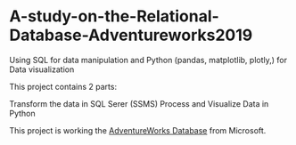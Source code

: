 # A-study-on-the-Relational-Database-Adventureworks2019
Using SQL for data manipulation and Python (pandas, matplotlib, plotly,) for Data visualization

This project contains 2 parts:

Transform the data in SQL Serer (SSMS)
Process and Visualize Data in Python

This project is working the [AdventureWorks Database](https://docs.microsoft.com/en-us/sql/samples/adventureworks-install-configure?view=sql-server-ver16&tabs=ssms) from Microsoft. 
